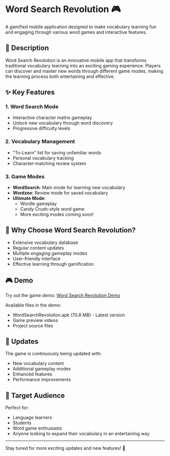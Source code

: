 # Word Search Revolution 🎮

A gamified mobile application designed to make vocabulary learning fun and engaging through various word games and interactive features.

## 📝 Description

Word Search Revolution is an innovative mobile app that transforms traditional vocabulary learning into an exciting gaming experience. Players can discover and master new words through different game modes, making the learning process both entertaining and effective.

## ✨ Key Features

### 1. Word Search Mode
- Interactive character matrix gameplay
- Unlock new vocabulary through word discovery
- Progressive difficulty levels

### 2. Vocabulary Management
- "To-Learn" list for saving unfamiliar words
- Personal vocabulary tracking
- Character-matching review system

### 3. Game Modes
- **WordSearch**: Main mode for learning new vocabulary
- **Wordzee**: Review mode for saved vocabulary
- **Ultimate Mode**:
  - Wordle gameplay
  - Candy Crush-style word game
  - More exciting modes coming soon!

## 🎯 Why Choose Word Search Revolution?

- Extensive vocabulary database
- Regular content updates
- Multiple engaging gameplay modes
- User-friendly interface
- Effective learning through gamification

## 🎮 Demo

Try out the game demo:
[Word Search Revolution Demo](https://drive.google.com/drive/u/2/folders/1qiv5leHqN8PwsvofdX8UbeEcFAfJvUi-)

Available files in the demo:
- WordSearchRevolution.apk (70.8 MB) - Latest version
- Game preview videos
- Project source files

## 🔄 Updates

The game is continuously being updated with:
- New vocabulary content
- Additional gameplay modes
- Enhanced features
- Performance improvements

## 🎯 Target Audience

Perfect for:
- Language learners
- Students
- Word game enthusiasts
- Anyone looking to expand their vocabulary in an entertaining way

---

Stay tuned for more exciting updates and new features! 🚀 